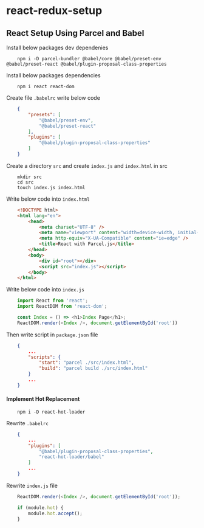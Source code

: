 # react-redux-setup

## React Setup Using Parcel and Babel

Install below packages dev dependenies

```
    npm i -D parcel-bundler @babel/core @babel/preset-env @babel/preset-react @babel/plugin-proposal-class-properties    
```
Install below packages dependencies

```
    npm i react react-dom
```
Create file `.babelrc` write below code

```json
    {
        "presets": [
            "@babel/preset-env",
            "@babel/preset-react"
        ],
        "plugins": [
            "@babel/plugin-proposal-class-properties"
        ]
    }
```

Create a directory `src` and create `index.js` and `index.html` in src

```linux
    mkdir src
    cd src
    touch index.js index.html
```
Write below code into `index.html`
```html
    <!DOCTYPE html>
    <html lang="en">
        <head>
            <meta charset="UTF-8" />
            <meta name="viewport" content="width=device-width, initial-scale=1.0" />  
            <meta http-equiv="X-UA-Compatible" content="ie=edge" />
            <title>React with Parcel.js</title>
        </head>
        <body>
            <div id="root"></div>
            <script src="index.js"></script>
        </body>
    </html>
```
Write below code into `index.js`
```javascript
    import React from 'react';
    import ReactDOM from 'react-dom';

    const Index = () => <h1>Index Page</h1>;
    ReactDOM.render(<Index />, document.getElementById('root'))
```

Then write script in `package.json` file
```json
    {
        ...
        "scripts": {
            "start": "parcel ./src/index.html",
            "build": "parcel build ./src/index.html"
        }
        ...
    }
```
#### Implement Hot Replacement 

```linux
    npm i -D react-hot-loader
```

Rewrite `.babelrc`

```json
    {
        ...
        "plugins": [
            "@babel/plugin-proposal-class-properties",
            "react-hot-loader/babel"
        ]
        ...
    }
```

Rewrite `index.js` file

```javascript
    ReactDOM.render(<Index />, document.getElementById('root'));

    if (module.hot) {
        module.hot.accept();
    }
```